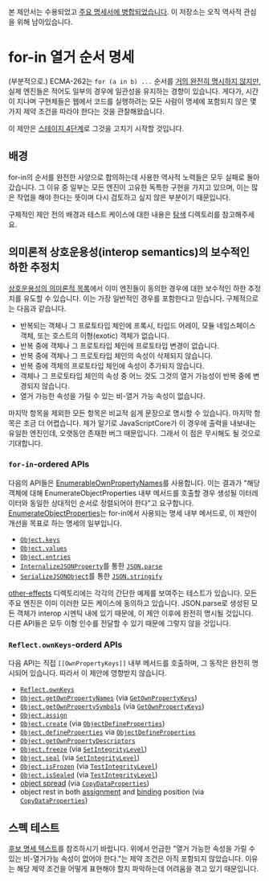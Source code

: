 본 제안서는 수용되었고 [주요 명세서에 병합되었습니다](https://github.com/tc39/ecma262/pull/1791). 이 저장소는 오직 역사적 관심을 위해 남아있습니다.

# for-in 열거 순서 명세
(부분적으로.)
ECMA-262는 `for (a in b) ...` 순서를 [거의 완전히 명시하지 않지만](https://tc39.es/ecma262/#sec-enumerate-object-properties), 실제 엔진들은 적어도 일부의 경우에 일관성을 유지하는 경향이 있습니다. 게다가, 시간이 지나며 구현체들은 웹에서 코드를 실행하려는 모든 사람이 명세에 포함되지 않은 몇 가지 제약 조건을 따라야 한다는 것을 관찰해왔습니다.

이 제안은 [스테이지 4단계](https://tc39.es/process-document)로 그것을 고치기 시작할 것입니다.

## 배경
for-in의 순서를 완전한 사양으로 합의하는데 사용한 역사적 노력들은 모두 실패로 돌아갔습니다. 그 이유 중 일부는 모든 엔진이 고유한 독특한 구현을 가지고 있으며, 이는 많은 작업을 해야 한다는 뜻이며 다시 검토하고 싶지 않은 부분이기 때문입니다.

구체적인 제안 전의 배경과 테스트 케이스에 대한 내용은 [탐색](https://github.com/tc39/proposal-for-in-order/tree/master/exploration) 디렉토리를 참고해주세요.

## 의미론적 상호운용성(interop semantics)의 보수적인 하한 추정치
[상호운용성의 의미론적 목록](https://github.com/tc39/proposal-for-in-order/tree/master/exploration#interop-semantics)에서 이미 엔진들이 동의한 경우에 대한 보수적인 하한 추정치를 유도할 수 있습니다. 이는 가장 일반적인 경우를 포함한다고 믿습니다. 구체적으로는 다음과 같습니다.
- 반복되는 객체나 그 프로토타입 체인에 프록시, 타입드 어레이, 모듈 네임스페이스 객체, 또는 호스트의 이형(exotic) 객체가 없습니다.
- 반복 중에 객체나 그 프로토타입 체인에 프로토타입 변경이 없습니다.
- 반복 중에 객체나 그 프로토타입 체인의 속성이 삭제되지 않습니다.
- 반복 중에 객체의 프로토타입 체인에 속성이 추가되지 않습니다.
- 객체나 그 프로토타입 체인의 속성 중 어느 것도 그것의 열거 가능성이 반복 중에 변경되지 않습니다.
- 열거 가능한 속성을 가릴 수 있는 비-열거 가능 속성이 없습니다.

마지막 항목을 제외한 모든 항목은 비교적 쉽게 문장으로 명시할 수 있습니다. 마지막 항목은 조금 더 어렵습니다. 제가 알기로 JavaScriptCore가 이 경우에 출력을 내보내는 유일한 엔진인데, 오랫동안 존재한 버그 때문입니다. 그래서 이 점은 무시해도 될 것으로 기대합니다.

### `for-in`-ordered APIs
다음의 API들은 [EnumerableOwnPropertyNames](https://tc39.es/ecma262/#sec-enumerableownpropertynames)를 사용합니다. 이는 결과가 "해당 객체에 대해 EnumerateObjectProperties 내부 메서드를 호출할 경우 생성될 이터레이터와 동일한 상대적인 순서로 정렬되어야 한다"고 요구합니다. [EnumerateObjectProperties](https://tc39.es/ecma262/#sec-enumerate-object-properties)는 for-in에서 사용되는 명세 내부 메서드로, 이 제안이 개선을 목표로 하는 명세의 일부입니다.
- [`Object.keys`](https://tc39.es/ecma262/#sec-object.keys)
- [`Object.values`](https://tc39.es/ecma262/#sec-object.values)
- [`Object.entries`](https://tc39.es/ecma262/#sec-object.entries)
- [`InternalizeJSONProperty`](https://tc39.es/ecma262/#sec-internalizejsonproperty)를 통한 [`JSON.parse`](https://tc39.es/ecma262/#sec-json.parse)
- [`SerializeJSONObject`](https://tc39.es/ecma262/#sec-serializejsonobject)를 통한 [`JSON.stringify`](https://tc39.es/ecma262/#sec-json.stringify)

[other-effects](https://github.com/tc39/proposal-for-in-order/tree/master/other-effects) 디렉토리에는 각각의 간단한 예제를 보여주는 테스트가 있습니다. 모든 주요 엔진은 이미 이러한 모든 케이스에 동의하고 있습니다.
JSON.parse로 생성된 모든 객체가 interop 시멘틱 내에 있기 때문에, 이 제안 이후에 완전히 명시될 것입니다. 다른 API들은 모두 이형 인수를 전달할 수 있기 때문에 그렇지 않을 것입니다.

### `Reflect.ownKeys`-orderd APIs

다음 API는 직접 `[[OwnPropertyKeys]]` 내부 메서드를 호출하며, 그 동작은 완전히 명시되어 있습니다. 따라서 이 제안에 영향받지 않습니다.

- [`Reflect.ownKeys`](https://tc39.es/ecma262/#sec-reflect.ownkeys)
- [`Object.getOwnPropertyNames`](https://tc39.es/ecma262/#sec-object.getownpropertynames) (via [`GetOwnPropertyKeys`](https://tc39.es/ecma262/#sec-getownpropertykeys))
- [`Object.getOwnPropertySymbols`](https://tc39.es/ecma262/#sec-object.getownpropertysymbols) (via [`GetOwnPropertyKeys`](https://tc39.es/ecma262/#sec-getownpropertykeys))
- [`Object.assign`](https://tc39.es/ecma262/#sec-object.assign)
- [`Object.create`](https://tc39.es/ecma262/#sec-object.create) (via [`ObjectDefineProperties`](https://tc39.es/ecma262/#sec-objectdefineproperties))
- [`Object.defineProperties`](https://tc39.es/ecma262/#sec-object.defineproperties) via [`ObjectDefineProperties`](https://tc39.es/ecma262/#sec-objectdefineproperties)
- [`Object.getOwnPropertyDescriptors`](https://tc39.es/ecma262/#sec-object.getownpropertydescriptors)
- [`Object.freeze`](https://tc39.es/ecma262/#sec-object.freeze) (via [`SetIntegrityLevel`](https://tc39.es/ecma262/#sec-setintegritylevel))
- [`Object.seal`](https://tc39.es/ecma262/#sec-object.seal) (via [`SetIntegrityLevel`](https://tc39.es/ecma262/#sec-setintegritylevel))
- [`Object.isFrozen`](https://tc39.es/ecma262/#sec-object.isfrozen) (via [`TestIntegrityLevel`](https://tc39.es/ecma262/#sec-testintegritylevel))
- [`Object.isSealed`](https://tc39.es/ecma262/#sec-object.issealed) (via [`TestIntegrityLevel`](https://tc39.es/ecma262/#sec-testintegritylevel))
- [object spread](https://tc39.es/ecma262/#sec-object-initializer-runtime-semantics-propertydefinitionevaluation) (via [`CopyDataProperties`](https://tc39.es/ecma262/#sec-copydataproperties))
- object rest in both [assignment](https://tc39.es/ecma262/#sec-runtime-semantics-restdestructuringassignmentevaluation) and [binding](https://tc39.es/ecma262/#sec-destructuring-binding-patterns-runtime-semantics-restbindinginitialization) position (via [`CopyDataProperties`](https://tc39.es/ecma262/#sec-copydataproperties))


## 스펙 테스트
 [후보 명세 텍스트](https://tc39.es/proposal-for-in-order/)를 참조하시기 바랍니다. 위에서 언급한 "열거 가능한 속성을 가릴 수 있는 비-열거가능 속성이 없어야 한다."는 제약 조건은 아직 포함되지 않았습니다. 이유는 해당 제약 조건을 어떻게 표현해야 할지 파악하는데 어려움을 겪고 있기 때문입니다.